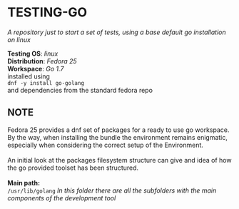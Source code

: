 <h1>TESTING-GO</h1>

<i>A repository just to start a set of tests, using a base default go installation on linux</i>

<b>Testing OS</b>: <i>linux</i><br/>
<b>Distribution</b>: <i>Fedora 25</i><br/>
<b>Workspace</b>: <i>Go 1.7</i><br/>
installed using
</br>
<code>dnf -y install go-golang</code>
</br>
and dependencies from the standard fedora repo

<h2>NOTE</h2>
Fedora 25 provides a dnf set of packages for a ready to use go workspace.
By the way, when installing the bundle the environment remains enigmatic, especially when considering the correct setup of the Environment.<br/>
<br/>
An initial look at the packages filesystem structure can give and idea of how the go provided toolset has been structured.<br/>
<br/>
<b>Main path:</b><br/>
<code>/usr/lib/golang</code>
<i>In this folder there are all the subfolders with the main components of the development tool</i>

